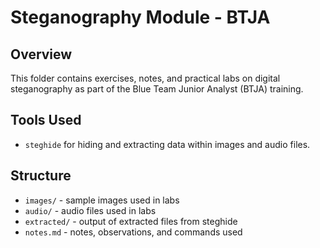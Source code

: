 # Steganography Module - BTJA

## Overview
This folder contains exercises, notes, and practical labs on digital steganography as part of the Blue Team Junior Analyst (BTJA) training.

## Tools Used
- `steghide` for hiding and extracting data within images and audio files.

## Structure
- `images/` - sample images used in labs
- `audio/` - audio files used in labs
- `extracted/` - output of extracted files from steghide
- `notes.md` - notes, observations, and commands used

